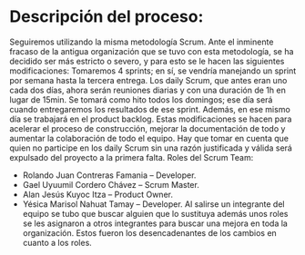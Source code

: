 # Descripción del proceso:
Seguiremos utilizando la misma metodología Scrum. Ante el inminente fracaso de la antigua organización que se tuvo con esta metodología, se ha decidido ser más estricto o severo, y para esto se le hacen las siguientes modificaciones:
Tomaremos 4 sprints; en sí, se vendría manejando un sprint por semana hasta la tercera entrega.
Los daily Scrum, que antes eran uno cada dos días, ahora serán reuniones diarias y con una duración de 1h en lugar de 15min.
Se tomará como hito todos los domingos; ese día será cuando entregaremos los resultados de ese sprint. Además, en ese mismo día se trabajará en el product backlog.
Estas modificaciones se hacen para acelerar el proceso de construcción, mejorar la documentación de todo y aumentar la colaboración de todo el equipo. Hay que tomar en cuenta que quien no participe en los daily Scrum sin una razón justificada y válida será expulsado del proyecto a la primera falta.
Roles del Scrum Team:
- 	Rolando Juan Contreras Famania – Developer.
- 	Gael Uyuumil Cordero Chávez – Scrum Master.
-  Alan Jesús Kuyoc Itza – Product Owner.
- 	Yésica Marisol Nahuat Tamay – Developer.
Al salirse un integrante del equipo se tubo que buscar alguien que lo sustituya además unos roles se les asignaron a otros integrantes para buscar una mejora en toda la organización. Estos fueron los desencadenantes de los cambios en cuanto a los roles.

